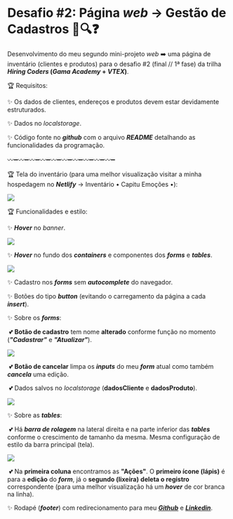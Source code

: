# Desafio #2: Página *web* → Gestão de Cadastros :book:🔍:question:

Desenvolvimento do meu segundo mini-projeto *web* ➡️ uma página de inventário (clientes e produtos) para o desafio #2 (final // 1ª fase) da trilha ***Hiring Coders* (*Gama Academy* + *VTEX*)**.

 🏆 Requisitos: 

✨ Os dados de clientes, endereços e produtos devem estar devidamente estruturados.

✨ Dados no *localstorage*.

✨ Código fonte no ***github*** com o arquivo ***README*** detalhando as funcionalidades da programação.

〰➖〰➖〰➖〰➖〰➖〰➖〰➖〰➖〰➖〰➖

🏆 Tela do inventário (para uma melhor visualização visitar a minha hospedagem no ***Netlify*** → Inventário • Capitu Emoções •):

![](C:\Users\PICHAU\Desktop\Gama\gifsdesafio2\gif\01.gif)

🏆 Funcionalidades e estilo:

✨  ***Hover*** no *banner*.

![](C:\Users\PICHAU\Desktop\Gama\gifsdesafio2\gif\02.gif)

✨ ***Hover*** no fundo dos ***containers*** e componentes dos ***forms*** e ***tables***.

![](C:\Users\PICHAU\Desktop\Gama\gifsdesafio2\gif\03.gif)

✨ Cadastro nos ***forms*** sem ***autocomplete*** do navegador.

✨ Botões do tipo ***button*** (evitando o carregamento da página a cada ***insert***).

✨ Sobre os ***forms***:

​		💕 **Botão de cadastro** tem nome **alterado** conforme função no momento (***"Cadastrar"*** e ***"Atualizar"***).

![](C:\Users\PICHAU\Desktop\Gama\gifsdesafio2\gif\04.png)

​		💕 **Botão de cancelar** limpa os ***inputs*** do meu ***form*** atual como também ***cancela*** uma edição.

​		💕 Dados salvos no *localstorage* (**dadosCliente** e **dadosProduto**).

![](C:\Users\PICHAU\Desktop\Gama\gifsdesafio2\gif\05.png)

✨ Sobre as ***tables***:

​		💕 Há ***barra de rolagem*** na lateral direita e na parte inferior das ***tables*** conforme o crescimento de tamanho da mesma. Mesma configuração de estilo da barra principal (tela).

![](C:\Users\PICHAU\Desktop\Gama\gifsdesafio2\gif\06.gif)

​		💕 Na **primeira coluna** encontramos as **"Ações"**.  O **primeiro ícone (lápis)** é para a **edição** do ***form***, já o **segundo (lixeira)** **deleta o registro** correspondente (para uma melhor visualização há um ***hover*** de cor branca na linha).

✨ Rodapé (***footer***) com redirecionamento para meu ***[Github](https://github.com/jessicasiiq/)*** e ***[Linkedin](https://www.linkedin.com/in/jessicassiqueira/)***.

